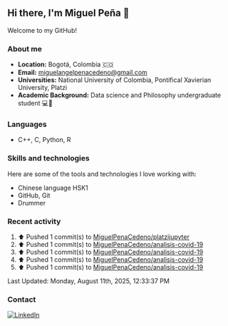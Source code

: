 ## Hi there, I'm Miguel Peña 👋

Welcome to my GitHub!

### About me

- **Location:** Bogotá, Colombia :colombia:
- **Email:** <miguelangelpenacedeno@gmail.com>
- **Universities:** National University of Colombia, Pontifical Xavierian University, Platzi
- **Academic Background:** Data science and Philosophy undergraduate student :computer::book:

### Languages

- C++, C, Python, R

### Skills and technologies

Here are some of the tools and technologies I love working with:

- Chinese language HSK1
- GitHub, Git
- Drummer

### Recent activity
<!--RECENT_ACTIVITY:start-->
1. ⬆️ Pushed 1 commit(s) to [MiguelPenaCedeno/platzijupyter](https://github.com/MiguelPenaCedeno/platzijupyter)<br>
2. ⬆️ Pushed 1 commit(s) to [MiguelPenaCedeno/analisis-covid-19](https://github.com/MiguelPenaCedeno/analisis-covid-19)<br>
3. ⬆️ Pushed 1 commit(s) to [MiguelPenaCedeno/analisis-covid-19](https://github.com/MiguelPenaCedeno/analisis-covid-19)<br>
4. ⬆️ Pushed 1 commit(s) to [MiguelPenaCedeno/analisis-covid-19](https://github.com/MiguelPenaCedeno/analisis-covid-19)<br>
5. ⬆️ Pushed 1 commit(s) to [MiguelPenaCedeno/analisis-covid-19](https://github.com/MiguelPenaCedeno/analisis-covid-19)<br>
<!--RECENT_ACTIVITY:end-->

<!--RECENT_ACTIVITY:last_update-->
Last Updated: Monday, August 11th, 2025, 12:33:37 PM
<!--RECENT_ACTIVITY:last_update_end-->

### Contact

[![LinkedIn](https://img.shields.io/badge/LinkedIn-Profile-blue?style=for-the-badge&logo=linkedin)](https://www.linkedin.com/in/miguel-angel-pena-cedeno/)
